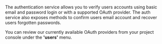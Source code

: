 The authentication service allows you to verify users accounts using basic email and password login or with a supported OAuth provider. The auth service also exposes methods to confirm users email account and recover users forgotten passwords.

You can review our currently available OAuth providers from your project console under the **'users'** menu.